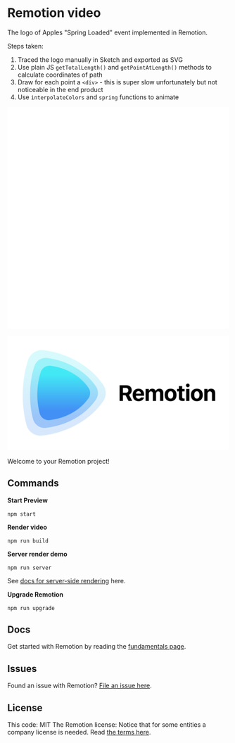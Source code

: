 # Remotion video

The logo of Apples "Spring Loaded" event implemented in Remotion.

Steps taken:

1. Traced the logo manually in Sketch and exported as SVG
2. Use plain JS `getTotalLength()` and `getPointAtLength()` methods to calculate coordinates of path
3. Draw for each point a `<div>` - this is super slow unfortunately but not noticeable in the end product
4. Use `interpolateColors` and `spring` functions to animate

![Logo Animation](out.gif)

<p align="center">
  <a href="https://github.com/JonnyBurger/remotion-logo">
    <img src="https://github.com/JonnyBurger/remotion-logo/raw/main/withtitle/element-0.png">
  </a>
</p>

Welcome to your Remotion project!

## Commands

**Start Preview**

```console
npm start
```

**Render video**

```console
npm run build
```

**Server render demo**

```console
npm run server
```

See [docs for server-side rendering](https://www.remotion.dev/docs/ssr) here.

**Upgrade Remotion**

```console
npm run upgrade
```

## Docs

Get started with Remotion by reading the [fundamentals page](https://www.remotion.dev/docs/the-fundamentals).

## Issues

Found an issue with Remotion? [File an issue here](https://github.com/JonnyBurger/remotion/issues/new).

## License
This code: MIT
The Remotion license: Notice that for some entities a company license is needed. Read [the terms here](https://github.com/JonnyBurger/remotion/blob/main/LICENSE.md).
